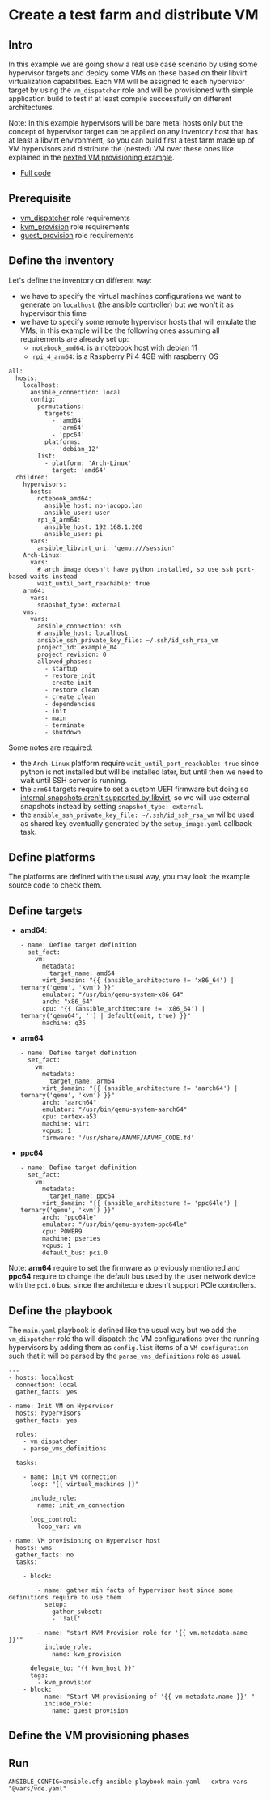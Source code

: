 # Create a test farm and distribute VM

## Intro

In this example we are going show a real use case scenario by using some hypervisor targets and deploy some VMs on these based on their libvirt virtualization capabilities.
Each VM will be assigned to each hypervisor target by using the `vm_dispatcher` role and will be provisioned with simple application build to test if at least compile successfully on different architectures.

Note: In this example hypervisors will be bare metal hosts only but the concept of hypervisor target can be applied on any inventory host that has at least a libvirt environment, so you can build first a test farm made up of VM hypervisors and distribute the (nested) VM over these ones like explained in the [nexted VM provisioning example](../example_03_nested_VM_provisioning_VDE/index.md). 

- [Full code](//github.com/jjak0b/test_farm/tree/master/docs/examples/example_04_test_farm/)

## Prerequisite

- [vm_dispatcher](../../roles/vm_dispatcher.md#Requirements ) role requirements
- [kvm_provision](../../roles/kvm_provision.md#Requirements ) role requirements
- [guest_provision](../../roles/guest_provision.md#Requirements ) role requirements

## Define the inventory

Let's define the inventory on different way:
- we have to specify the virtual machines configurations we want to generate on `localhost` (the ansible controller) but we won't it as hypervisor this time
- we have to specify some remote hypervisor hosts that will emulate the VMs, in this example will be the following ones assuming all requirements are already set up: 
  - `notebook_amd64`: is a notebook host with debian 11
  - `rpi_4_arm64`: is a Raspberry Pi 4 4GB with raspberry OS

```
all:
  hosts:
    localhost:
      ansible_connection: local
      config:
        permutations:
          targets:
            - 'amd64'
            - 'arm64'
            - 'ppc64'
          platforms:
            - 'debian_12'
        list:
          - platform: 'Arch-Linux'
            target: 'amd64'
  children:
    hypervisors:
      hosts:
        notebook_amd64:
          ansible_host: nb-jacopo.lan
          ansible_user: user
        rpi_4_arm64:
          ansible_host: 192.168.1.200
          ansible_user: pi
      vars:
        ansible_libvirt_uri: 'qemu:///session'
    Arch-Linux:
      vars:
        # arch image doesn't have python installed, so use ssh port-based waits instead
        wait_until_port_reachable: true
    arm64:
      vars:
        snapshot_type: external
    vms:
      vars:
        ansible_connection: ssh
        # ansible_host: localhost
        ansible_ssh_private_key_file: ~/.ssh/id_ssh_rsa_vm
        project_id: example_04
        project_revision: 0
        allowed_phases:
          - startup
          - restore init
          - create init
          - restore clean
          - create clean
          - dependencies
          - init
          - main
          - terminate
          - shutdown
```
Some notes are required:
- the `Arch-Linux` platform require `wait_until_port_reachable: true` since python is not installed but will be installed later, but until then we need to wait until SSH server is running.
- the `arm64` targets require to set a custom UEFI firmware but doing so [internal snapshots aren't supported by libvirt](https://unix.stackexchange.com/questions/663372/error-creating-snapshot-operation-not-supported-internal-snapshots-of-a-vm-wit), so we will use external snapshots instead by setting `snapshot_type: external`. 
- the `ansible_ssh_private_key_file: ~/.ssh/id_ssh_rsa_vm` wil be used as shared key eventually generated by the `setup_image.yaml` callback-task.
## Define platforms

The platforms are defined with the usual way, you may look the example source code to check them.

## Define targets

- **amd64**:
  ```
  - name: Define target definition
    set_fact:
      vm:
        metadata:
          target_name: amd64
        virt_domain: "{{ (ansible_architecture != 'x86_64') | ternary('qemu', 'kvm') }}"
        emulator: "/usr/bin/qemu-system-x86_64"
        arch: "x86_64"
        cpu: "{{ (ansible_architecture != 'x86_64') | ternary('qemu64', '') | default(omit, true) }}"
        machine: q35
  ```
- **arm64**
  ```
  - name: Define target definition
    set_fact:
      vm:
        metadata:
          target_name: arm64
        virt_domain: "{{ (ansible_architecture != 'aarch64') | ternary('qemu', 'kvm') }}"
        arch: "aarch64"
        emulator: "/usr/bin/qemu-system-aarch64"
        cpu: cortex-a53
        machine: virt
        vcpus: 1
        firmware: '/usr/share/AAVMF/AAVMF_CODE.fd'
  ```
- **ppc64**
  ```
  - name: Define target definition
    set_fact:
      vm:
        metadata:
          target_name: ppc64
        virt_domain: "{{ (ansible_architecture != 'ppc64le') | ternary('qemu', 'kvm') }}"
        arch: "ppc64le"
        emulator: "/usr/bin/qemu-system-ppc64le"
        cpu: POWER9
        machine: pseries
        vcpus: 1
        default_bus: pci.0
  ```

Note: **arm64** require to set the firmware as previously mentioned and **ppc64** require to change the default bus used by the user network device with the `pci.0` bus, since the architecure doesn't support PCIe controllers.

## Define the playbook

The `main.yaml` playbook is defined like the usual way but we add the `vm_dispatcher` role tha will dispatch the VM configurations over the running hypervisors by adding them as `config.list` items of a `VM configuration` such that it will be parsed by the `parse_vms_definitions` role as usual.

```
---
- hosts: localhost
  connection: local
  gather_facts: yes
  
- name: Init VM on Hypervisor
  hosts: hypervisors
  gather_facts: yes

  roles:
    - vm_dispatcher
    - parse_vms_definitions

  tasks:  

    - name: init VM connection
      loop: "{{ virtual_machines }}"

      include_role:
        name: init_vm_connection
      
      loop_control:
        loop_var: vm

- name: VM provisioning on Hypervisor host
  hosts: vms
  gather_facts: no
  tasks:

    - block:
      
        - name: gather min facts of hypervisor host since some definitions require to use them
          setup:
            gather_subset: 
            - '!all'
        
        - name: "start KVM Provision role for '{{ vm.metadata.name }}'"
          include_role: 
            name: kvm_provision

      delegate_to: "{{ kvm_host }}"
      tags:
        - kvm_provision
    - block:
        - name: "Start VM provisioning of '{{ vm.metadata.name }}' "
          include_role: 
            name: guest_provision

```

## Define the VM provisioning phases

## Run

```
ANSIBLE_CONFIG=ansible.cfg ansible-playbook main.yaml --extra-vars "@vars/vde.yaml"
```

